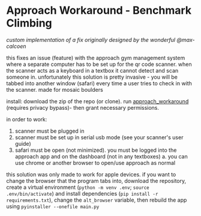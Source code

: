 # Approach Workaround - Benchmark Climbing

*custom implementation of a fix originally designed by the wonderful @max-calcoen*

this fixes an issue (feature) with the approach gym management system where a separate computer has to be set up for the qr code scanner. when the scanner acts as a keyboard in a textbox it cannot detect and scan someone in. unfortunately this solution is pretty invasive - you will be tabbed into another window (safari) every time a user tries to check in with the scanner. made for mosaic boulders

install: download the zip of the repo (or clone). run [approach_workaround](approach_workaround) (requires privacy bypass)- then grant necessary permissions.

in order to work:

1. scanner must be plugged in
2. scanner must be set up in serial usb mode (see your scanner's user guide)
3. safari must be open (not minimized). you must be logged into the approach app and on the dashboard (not in any textboxes)
   a. you can use chrome or another browser to open/use approach as normal

this solution was only made to work for apple devices. if you want to change the browser that the program tabs into, download the repository, create a virtual environment (`python -m venv .env`; `source .env/bin/activate`) and install dependencies (`pip install -r requirements.txt`), change the `alt_browser` variable, then rebuild the app using `pyinstaller --onefile main.py`
